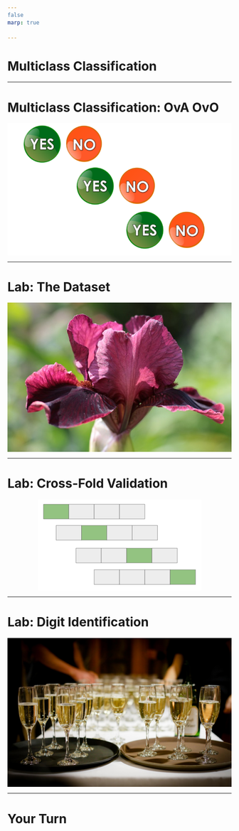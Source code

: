 ```yaml
---
false
marp: true

---
```


<style>
img[alt~="center"] {
  display: block;
  margin: 0 auto;
}
</style>

# Multiclass Classification

<!--
As we continue our journey into classification, we will now move into multiclass classification. Multiclass classification is a classification problem where there are more than two classes.

Yes, we know, multi means more than one, not more than two.

"Multiclass classification" is common nomenclature in machine learning for classifiers that need to distinguish between more than two classes, while "binary classification" is reserved for classifiers that work with only two classes.

If you think about it, there isn't really a single-class classifier since predicting if a given data point is in a particular class or not is binary classification problem. So binary is the "smallest" classification problem. 

-->

---

# Multiclass Classification: OvA OvO

![center](res/yesno_yesno.png)

<!--
An easy way to perform multiclass classification is to simply string together binary predictions and choose the best match. This is "One vs. All" (OvA) classification. For each class, you train a single classifier, which classifies samples of that class as positive and samples from any other class as negative. For each datapoint, the model will return a confidence label (i.e. the probability that this particular datapoint belongs to each class). That is, you'll have probabilities p_{1}, p_{2}, ..., p_{k}, where p_{i} is the probability that the datapoint belongs to class i, and p_{i} is obtained from a One vs. All classifier for class i. 

Another option is to individually pair each class with every other class in a "One vs. One" (OvO) competition (it might be helpful to think of these as head-to-head matchups). If there are k total classes, then we will train k-1 individual classifiers for each class, c_{i}. In total, we train k(k-1)/2 individual classifiers. To aggregate the data from all these classifiers and predict a class for a particular datapoint, we give a class +1 for each time it wins a head-to-head matchup, and the class with the most points is the one we choose in the end.  

Often this complexity is hidden from us, but it is important to know a little of what is going on under the hood.

Some models, such as decision trees and random forests don't have to be structured in this manner.

Image Details:
* [yesno_yesno.png](https://pixabay.com/illustrations/yes-no-button-orange-green-icon-1713011/): Pixabay License
-->

---

# Lab: The Dataset

![center](res/iris.jpg)

<!--
The dataset that we'll be using in the examples in this colab is the "Iris Dataset." The dataset comes packaged with scikit-learn and contains feature measurements of three different species of iris flowers. This is a classic machine learning dataset that you'll see in many machine learning examples. The features are sepal length, sepal width, petal length, and petal width, and our target is the species of iris flower (class 1: Iris Setosa, class 2: Iris Versicolor, class 3: Iris Virginica).

Image Details:
* [iris.jpg](https://pixabay.com/photos/iris-germanica-baardiris-purple-4215370/): Pixabay License
-->

---

# Lab: Cross-Fold Validation

![center](res/cross_fold.png)

<!--
In this lab we will introduce the concept of cross-fold validation. Cross-fold validation is a way to train on your entire dataset (minus final validation). The algorithm divides your dataset into even groups and then repeatedly trains on the dataset, each iteration holding out one group for validation while training on the remaining data. This can be very useful to evaluate the model performance on unseen data. 

Here is an outline of the procedure. 

1. Randomly shuffle the training data.
2. Split the dataset into k groups. For each group do the following. 
    1. Use the group as a test set.
    2. Use the remaining data as a training set.
    3. Train a model on the training data and evaluate using the test set.
    4. Record the model's overall performance (with whatever metric you're using), and scrap the model.
    5. Repeat for all k groups. 

This can be really useful on small datasets. It allows us to get a much better idea of model performance. 

Image Details:
* [cross_fold.png](http://www.google.com): Copyright Google
-->

---

# Lab: Digit Identification

![center](res/wine.jpg)

<!--
For our final exercise in the lab we'll create a classifier that identifies the producer of a wine based on various properties of the wine, using a dataset built into scikit-learn. This exercise will have minimal guidance and will allow you to really demonstrate your machine learning skills.

Image Details:
* [digits.png](https://pixabay.com/photos/drinks-alcohol-event-1283608/): Pixabay License
-->

---

# Your Turn

<!--
Let's get to the lab!
-->